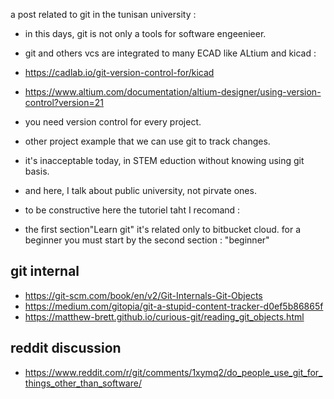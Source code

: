 a post related to git in the tunisan university :
- in this days, git is not only a tools for software engeenieer.
- git and others vcs are integrated to many ECAD like ALtium and kicad :
 - https://cadlab.io/git-version-control-for/kicad 
 - https://www.altium.com/documentation/altium-designer/using-version-control?version=21
- you need version control for every project.
- other project example that we can use git to track changes. 
- it's inacceptable today, in STEM eduction without knowing using git basis.

-  and here, I talk about public university, not pirvate ones.
- to be constructive here the tutoriel taht I recomand : 
 -  the first section"Learn git" it's related only to bitbucket cloud. for a beginner you must start by the second section : 
 "beginner"
 
 
 ## git internal
 - https://git-scm.com/book/en/v2/Git-Internals-Git-Objects
 - https://medium.com/gitopia/git-a-stupid-content-tracker-d0ef5b86865f
 - https://matthew-brett.github.io/curious-git/reading_git_objects.html

## reddit discussion 
- https://www.reddit.com/r/git/comments/1xymq2/do_people_use_git_for_things_other_than_software/
  
